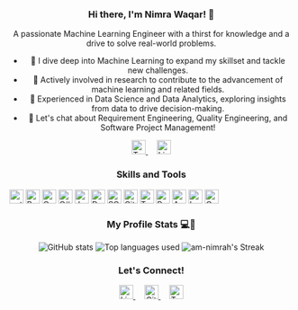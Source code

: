 <center>

### Hi there, I'm Nimra Waqar! 👋

A passionate Machine Learning Engineer with a thirst for knowledge and a drive to solve real-world problems.

- 🔭 I dive deep into Machine Learning to expand my skillset and tackle new challenges.
- 🌱 Actively involved in research to contribute to the advancement of machine learning and related fields.
- 💼 Experienced in Data Science and Data Analytics, exploring insights from data to drive decision-making.
- 💬 Let's chat about Requirement Engineering, Quality Engineering, and Software Project Management!

<p align="center">
  <a href="https://twitter.com/nimrah_waqar" target="_blank">
    <img src="https://img.shields.io/twitter/follow/nimrah_waqar?style=social" alt="Twitter Follow" height="25">
  </a>
  &nbsp;&nbsp;&nbsp;
  <a href="https://www.linkedin.com/in/nimrahwaqar/" target="_blank">
    <img src="https://img.shields.io/badge/-Nimra%20Waqar-blue?style=flat-square&logo=Linkedin&logoColor=white&link=https://www.linkedin.com/in/nimrahwaqar/" alt="LinkedIn" height="25">
  </a>
</p>

### Skills and Tools

<p align="left"> 
  <img src="https://img.shields.io/badge/-Python-3776AB?style=flat-square&logo=python&logoColor=white" alt="python" height="25">
  <img src="https://img.shields.io/badge/-R-276DC3?style=flat-square&logo=r&logoColor=white" alt="R" height="25">
  <img src="https://img.shields.io/badge/-C-A8B9CC?style=flat-square&logo=c&logoColor=white" alt="C" height="25">
  <img src="https://img.shields.io/badge/-C%23-239120?style=flat-square&logo=c-sharp&logoColor=white" alt="C#" height="25">
  <img src="https://img.shields.io/badge/-Java-007396?style=flat-square&logo=java&logoColor=white" alt="Java" height="25">
  <img src="https://img.shields.io/badge/-Dart-0175C2?style=flat-square&logo=dart&logoColor=white" alt="Dart" height="25">
  <img src="https://img.shields.io/badge/-SQL-4479A1?style=flat-square&logo=sql&logoColor=white" alt="SQL" height="25">
  <img src="https://img.shields.io/badge/-Git-F05032?style=flat-square&logo=git&logoColor=white" alt="Git" height="25">
  <img src="https://img.shields.io/badge/-TensorFlow-FF6F00?style=flat-square&logo=tensorflow&logoColor=white" alt="TensorFlow" height="25">
  <img src="https://img.shields.io/badge/-PyTorch-EE4C2C?style=flat-square&logo=pytorch&logoColor=white" alt="PyTorch" height="25">
  <img src="https://img.shields.io/badge/-Apache%20Spark-E25A1C?style=flat-square&logo=apache-spark&logoColor=white" alt="Apache Spark" height="25">
  <img src="https://img.shields.io/badge/-LaTeX-008080?style=flat-square&logo=latex&logoColor=white" alt="LaTeX" height="25">
  <img src="https://img.shields.io/badge/-Overleaf-47A141?style=flat-square&logo=overleaf&logoColor=white" alt="Overleaf" height="25">
</p>

### My Profile Stats 💻👀

<p align="center">
  <img src="https://github-readme-stats.vercel.app/api?username=am-nimrah&show_icons=true&theme=tokyonight" alt="GitHub stats">
<img src="https://github-readme-stats.vercel.app/api/top-langs/?username=am-nimrah&langs_count=8&layout=compact&theme=tokyonight&exclude_repo=github-readme-stats,am-nimrah.github.io&&hide=Cython,C,PowerShell,CMake,Shell" alt="Top languages used">
<img alt="am-nimrah's Streak" src="https://github-readme-streak-stats.herokuapp.com/?user=am-nimrah&theme=tokyonight">
</p>

### Let's Connect!

<p align="center">
  <a href="https://www.linkedin.com/in/nimrahwaqar/" target="_blank">
    <img src="https://img.shields.io/badge/-Nimra%20Waqar-blue?style=flat-square&logo=Linkedin&logoColor=white&link=https://www.linkedin.com/in/nimrahwaqar/" alt="LinkedIn" height="25">
  </a>
  &nbsp;&nbsp;&nbsp;
  <a href="https://github.com/am-nimrah" target="_blank">
    <img src="https://img.shields.io/badge/-am--nimrah-black?style=flat-square&logo=github&logoColor=white" alt="GitHub" height="25">
  </a>
  &nbsp;&nbsp;&nbsp;
  <a href="https://twitter.com/nimrah_waqar" target="_blank">
    <img src="https://img.shields.io/badge/-nimrah__waqar-blue?style=flat-square&logo=twitter&logoColor=white" alt="Twitter" height="25">
  </a>
</p>
</center>
